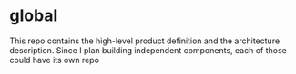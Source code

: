 # global
This repo contains the high-level product definition and the architecture description. Since I plan building independent components, each of those could have its own repo
